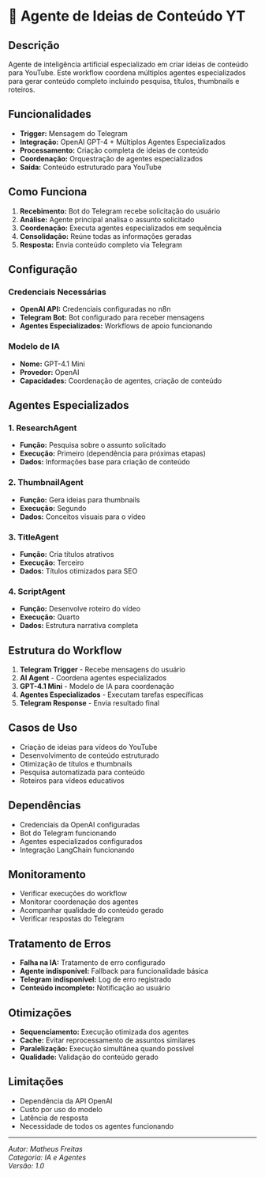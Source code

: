 # 🎥 Agente de Ideias de Conteúdo YT

## Descrição

Agente de inteligência artificial especializado em criar ideias de conteúdo para YouTube. Este workflow coordena múltiplos agentes especializados para gerar conteúdo completo incluindo pesquisa, títulos, thumbnails e roteiros.

## Funcionalidades

- **Trigger:** Mensagem do Telegram
- **Integração:** OpenAI GPT-4 + Múltiplos Agentes Especializados
- **Processamento:** Criação completa de ideias de conteúdo
- **Coordenação:** Orquestração de agentes especializados
- **Saída:** Conteúdo estruturado para YouTube

## Como Funciona

1. **Recebimento:** Bot do Telegram recebe solicitação do usuário
2. **Análise:** Agente principal analisa o assunto solicitado
3. **Coordenação:** Executa agentes especializados em sequência
4. **Consolidação:** Reúne todas as informações geradas
5. **Resposta:** Envia conteúdo completo via Telegram

## Configuração

### Credenciais Necessárias

- **OpenAI API:** Credenciais configuradas no n8n
- **Telegram Bot:** Bot configurado para receber mensagens
- **Agentes Especializados:** Workflows de apoio funcionando

### Modelo de IA

- **Nome:** GPT-4.1 Mini
- **Provedor:** OpenAI
- **Capacidades:** Coordenação de agentes, criação de conteúdo

## Agentes Especializados

### 1. ResearchAgent

- **Função:** Pesquisa sobre o assunto solicitado
- **Execução:** Primeiro (dependência para próximas etapas)
- **Dados:** Informações base para criação de conteúdo

### 2. ThumbnailAgent

- **Função:** Gera ideias para thumbnails
- **Execução:** Segundo
- **Dados:** Conceitos visuais para o vídeo

### 3. TitleAgent

- **Função:** Cria títulos atrativos
- **Execução:** Terceiro
- **Dados:** Títulos otimizados para SEO

### 4. ScriptAgent

- **Função:** Desenvolve roteiro do vídeo
- **Execução:** Quarto
- **Dados:** Estrutura narrativa completa

## Estrutura do Workflow

1. **Telegram Trigger** - Recebe mensagens do usuário
2. **AI Agent** - Coordena agentes especializados
3. **GPT-4.1 Mini** - Modelo de IA para coordenação
4. **Agentes Especializados** - Executam tarefas específicas
5. **Telegram Response** - Envia resultado final

## Casos de Uso

- Criação de ideias para vídeos do YouTube
- Desenvolvimento de conteúdo estruturado
- Otimização de títulos e thumbnails
- Pesquisa automatizada para conteúdo
- Roteiros para vídeos educativos

## Dependências

- Credenciais da OpenAI configuradas
- Bot do Telegram funcionando
- Agentes especializados configurados
- Integração LangChain funcionando

## Monitoramento

- Verificar execuções do workflow
- Monitorar coordenação dos agentes
- Acompanhar qualidade do conteúdo gerado
- Verificar respostas do Telegram

## Tratamento de Erros

- **Falha na IA:** Tratamento de erro configurado
- **Agente indisponível:** Fallback para funcionalidade básica
- **Telegram indisponível:** Log de erro registrado
- **Conteúdo incompleto:** Notificação ao usuário

## Otimizações

- **Sequenciamento:** Execução otimizada dos agentes
- **Cache:** Evitar reprocessamento de assuntos similares
- **Paralelização:** Execução simultânea quando possível
- **Qualidade:** Validação do conteúdo gerado

## Limitações

- Dependência da API OpenAI
- Custo por uso do modelo
- Latência de resposta
- Necessidade de todos os agentes funcionando

---

_Autor: Matheus Freitas_  
_Categoria: IA e Agentes_  
_Versão: 1.0_
